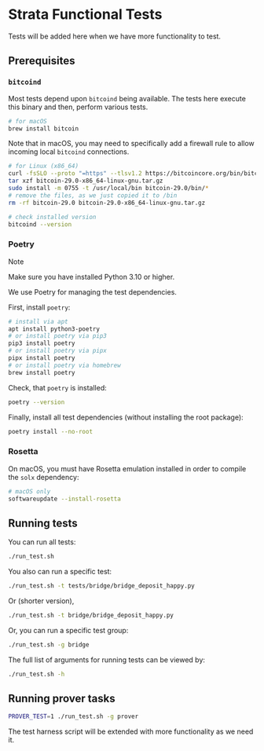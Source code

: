 # Strata Functional Tests

Tests will be added here when we have more functionality to test.

## Prerequisites

### `bitcoind`

Most tests depend upon `bitcoind` being available. The tests here execute
this binary and then, perform various tests.

```bash
# for macOS
brew install bitcoin
```

Note that in macOS, you may need to specifically add a firewall rule to allow incoming local `bitcoind` connections.

```bash
# for Linux (x86_64)
curl -fsSLO --proto "=https" --tlsv1.2 https://bitcoincore.org/bin/bitcoin-core-29.0/bitcoin-29.0-x86_64-linux-gnu.tar.gz
tar xzf bitcoin-29.0-x86_64-linux-gnu.tar.gz
sudo install -m 0755 -t /usr/local/bin bitcoin-29.0/bin/*
# remove the files, as we just copied it to /bin
rm -rf bitcoin-29.0 bitcoin-29.0-x86_64-linux-gnu.tar.gz
```

```bash
# check installed version
bitcoind --version
```

### Poetry

> [!NOTE]
> Make sure you have installed Python 3.10 or higher.

We use Poetry for managing the test dependencies.

First, install `poetry`:

```bash
# install via apt
apt install python3-poetry
# or install poetry via pip3
pip3 install poetry
# or install poetry via pipx
pipx install poetry
# or install poetry via homebrew
brew install poetry
```

Check, that `poetry` is installed:

```bash
poetry --version
```

Finally, install all test dependencies (without installing the root package):

```bash
poetry install --no-root
```

### Rosetta

On macOS, you must have Rosetta emulation installed in order to compile the `solx` dependency:

```bash
# macOS only
softwareupdate --install-rosetta
```

## Running tests

You can run all tests:

```bash
./run_test.sh
```

You also can run a specific test:

```bash
./run_test.sh -t tests/bridge/bridge_deposit_happy.py
```

Or (shorter version),

```bash
./run_test.sh -t bridge/bridge_deposit_happy.py
```

Or, you can run a specific test group:

```bash
./run_test.sh -g bridge
```

The full list of arguments for running tests can be viewed by:
```bash
./run_test.sh -h
```

## Running prover tasks

```bash
PROVER_TEST=1 ./run_test.sh -g prover
```

The test harness script will be extended with more functionality as we need it.
